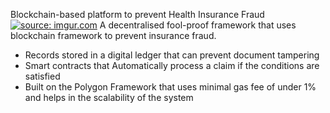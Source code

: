 Blockchain-based platform to prevent Health Insurance Fraud
<a href="https://imgur.com/nUdm57f"><img src="https://i.imgur.com/nUdm57f.png" title="source: imgur.com" /></a>
A decentralised fool-proof framework that uses blockchain framework to prevent insurance fraud.
<ul>
<li>
  Records stored in a digital ledger that can prevent document tampering
</li>
  <li>
  Smart contracts that Automatically process a claim if the conditions are satisfied
</li>
  <li>
  Built on the Polygon Framework that uses minimal gas fee of under 1% and helps in the scalability of the system
    
</li>
</ul>
